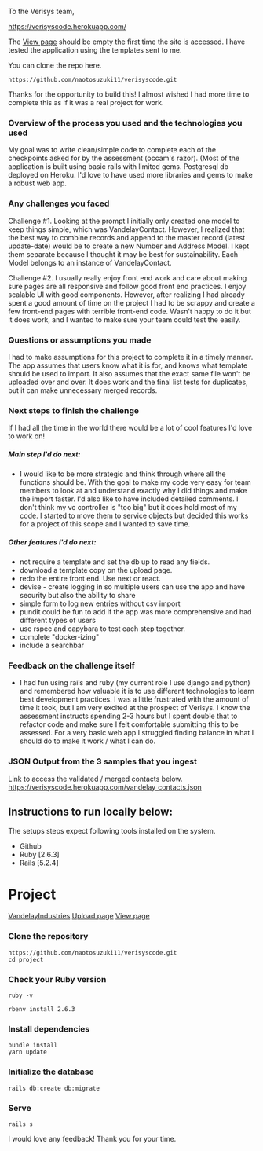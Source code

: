 To the Verisys team, 

https://verisyscode.herokuapp.com/

The [View page](https://verisyscode.herokuapp.com/review) should be empty the first time the site is accessed. I have tested the application using the templates sent to me. 

You can clone the repo here.
```shell
https://github.com/naotosuzuki11/verisyscode.git
```

Thanks for the opportunity to build this! I almost wished I had more time to complete this as if it was a real project for work.


### Overview of the process you used and the technologies you used
  My goal was to write clean/simple code to complete each of the checkpoints asked for by the assessment (occam's razor). (Most of the application is built using basic rails with limited gems. Postgresql db deployed on Heroku. I'd love to have used more libraries and gems to make a robust web app. 
  
### Any challenges you faced
  Challenge #1. Looking at the prompt I initially only created one model to keep things simple, which was VandelayContact. However, I realized that the best way to combine records and append to the master record (latest update-date) would be to create a new Number and Address Model. I kept them separate because I thought it may be best for sustainability. Each Model belongs to an instance of VandelayContact. 
  
  Challenge #2. I usually really enjoy front end work and care about making sure pages are all responsive and follow good front end practices. I enjoy scalable UI with good components. However, after realizing I had already spent a good amount of time on the project I had to be scrappy and create a few front-end pages with terrible front-end code. Wasn't happy to do it but it does work, and I wanted to make sure your team could test the easily. 

### Questions or assumptions you made
  I had to make assumptions for this project to complete it in a timely manner. The app assumes that users know what it is for, and knows what template should be used to import. It also assumes that the exact same file won't be uploaded over and over. It does work and the final list tests for duplicates, but it can make unnecessary merged records. 

### Next steps to finish the challenge
  If I had all the time in the world there would be a lot of cool features I'd love to work on!
  
  ##### Main step I'd do next: 
  - I would like to be more strategic and think through where all the functions should be. With the goal to make my code very easy for team members to look at and understand exactly why I did things and make the import faster. I'd also like to have included detailed comments. I don't think my vc controller is "too big" but it does hold most of my code. I started to move them to service objects but decided this works for a project of this scope and I wanted to save time. 
  
  ##### Other features I'd do next: 
  - not require a template and set the db up to read any fields. 
  - download a template copy on the upload page. 
  - redo the entire front end. Use next or react.
  - devise - create logging in so multiple users can use the app and have security but also the ability to share
  - simple form to log new entries without csv import
  - pundit could be fun to add if the app was more comprehensive and had different types of users
  - use rspec and capybara to test each step together.
  - complete "docker-izing" 
  - include a searchbar
  
### Feedback on the challenge itself
  - I had fun using rails and ruby (my current role I use django and python) and remembered how valuable it is to use different technologies to learn best development practices. I was a little frustrated with the amount of time it took, but I am very excited at the prospect of Verisys. I know the assessment instructs spending 2-3 hours but I spent double that to refactor code and make sure I felt comfortable submitting this to be assessed. For a very basic web app I struggled finding balance in what I should do to make it work / what I can do. 


### JSON Output from the 3 samples that you ingest
  Link to access the validated / merged contacts below. 
  https://verisyscode.herokuapp.com/vandelay_contacts.json


## Instructions to run locally below:

The setups steps expect following tools installed on the system.

- Github
- Ruby [2.6.3]
- Rails [5.2.4]


# Project

[VandelayIndustries](https://verisyscode.herokuapp.com/)
[Upload page](https://verisyscode.herokuapp.com/upload)
[View page](https://verisyscode.herokuapp.com/review)


### Clone the repository

```shell
https://github.com/naotosuzuki11/verisyscode.git
cd project
```

### Check your Ruby version

```shell
ruby -v
```

```shell
rbenv install 2.6.3
```

### Install dependencies


```shell
bundle install
yarn update
```

### Initialize the database

```shell
rails db:create db:migrate 
```


### Serve

```shell
rails s
```

I would love any feedback! Thank you for your time.
